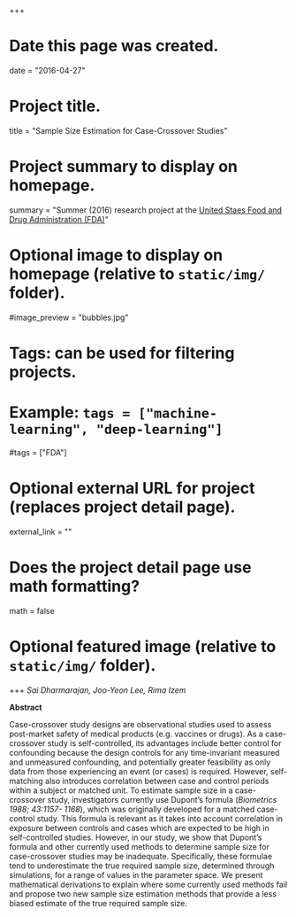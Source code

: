 +++
# Date this page was created.
date = "2016-04-27"

# Project title.
title = "Sample Size Estimation for Case-Crossover Studies"

# Project summary to display on homepage.
summary = "Summer (2016) research project at the [United Staes Food and Drug Administration (FDA)](https://www.fda.gov/aboutfda/centersoffices/officeofmedicalproductsandtobacco/cder/ucm166250.htm)"

# Optional image to display on homepage (relative to `static/img/` folder).
#image_preview = "bubbles.jpg"

# Tags: can be used for filtering projects.
# Example: `tags = ["machine-learning", "deep-learning"]`
#tags = ["FDA"]

# Optional external URL for project (replaces project detail page).
external_link = ""

# Does the project detail page use math formatting?
math = false

# Optional featured image (relative to `static/img/` folder).

+++
*Sai Dharmarajan,  Joo-Yeon Lee,  Rima Izem*

**Abstract**

Case-crossover study designs are observational studies used to assess post-market safety of medical products (e.g. vaccines or drugs). As a case-crossover study is self-controlled, its advantages include better control for confounding because the design controls for any time-invariant measured and unmeasured confounding, and potentially greater feasibility as only data from those experiencing an event (or cases) is required. However, self-matching also introduces correlation between case and control periods within a subject or matched unit. To estimate sample size in a case-crossover study, investigators currently use Dupont’s formula (*Biometrics 1988; 43:1157- 1168*), which was originally developed for a matched case-control study. This formula is relevant as it takes into account correlation in exposure between controls and cases which are expected to be high in self-controlled studies. However, in our study, we show that Dupont’s formula and other currently used methods to determine sample size for case-crossover studies may be inadequate. Specifically, these formulae tend to underestimate the true required sample size, determined through simulations, for a range of values in the parameter space. We present mathematical derivations to explain where some currently used methods fail and propose two new sample size estimation methods that provide a less biased estimate of the true required sample size. 